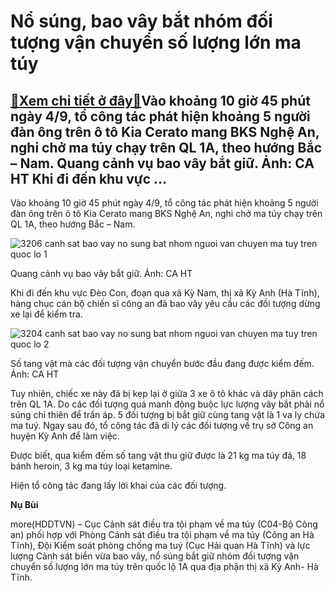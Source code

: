 Nổ súng, bao vây bắt nhóm đối tượng vận chuyển số lượng lớn ma túy
==================================================================

[:gift:Xem chi tiết ở đây:gift:](https://hddtvn.com/no-sung-bao-vay-bat-nhom-doi-tuong-van-chuyen-so-luong-lon-ma-tuy/)Vào khoảng 10 giờ 45 phút ngày 4/9, tổ công tác phát hiện khoảng 5 người đàn ông trên ô tô Kia Cerato mang BKS Nghệ An, nghi chở ma túy chạy trên QL 1A, theo hướng Bắc – Nam. Quang cảnh vụ bao vây bắt giữ. Ảnh: CA HT Khi đi đến khu vực …
---------------------------------------------------------------------------------------------------------------------------------------------------------------------------------------------------------------------------------------------


Vào khoảng 10 giờ 45 phút ngày 4/9, tổ công tác phát hiện khoảng 5 người đàn ông trên ô tô Kia Cerato mang BKS Nghệ An, nghi chở ma túy chạy trên QL 1A, theo hướng Bắc – Nam.





![3206 canh sat bao vay no sung bat nhom nguoi van chuyen ma tuy tren quoc lo 1](https://hddtvn.com/wp-content/uploads/2021/01/3206_canh-sat-bao-vay-no-sung-bat-nhom-nguoi-van-chuyen-ma-tuy-tren-quoc-lo-1.jpg "Nổ súng, bao vây bắt nhóm đối tượng vận chuyển số lượng lớn ma túy")


Quang cảnh vụ bao vây bắt giữ. Ảnh: CA HT



Khi đi đến khu vực Đèo Con, đoạn qua xã Kỳ Nam, thị xã Kỳ Anh (Hà Tĩnh), hàng chục cán bộ chiến sĩ công an đã bao vây yêu cầu các đối tượng dừng xe lại để kiểm tra.





![3204 canh sat bao vay no sung bat nhom nguoi van chuyen ma tuy tren quoc lo 2](https://hddtvn.com/wp-content/uploads/2021/01/3204_canh-sat-bao-vay-no-sung-bat-nhom-nguoi-van-chuyen-ma-tuy-tren-quoc-lo-2.jpg "Nổ súng, bao vây bắt nhóm đối tượng vận chuyển số lượng lớn ma túy")


Số tang vật mà các đối tượng vận chuyển bước đầu đang được kiểm đếm. Ảnh: CA HT



Tuy nhiên, chiếc xe này đã bị kẹp lại ở giữa 3 xe ô tô khác và dãy phân cách trên QL 1A. Do các đối tượng quá manh động buộc lực lượng vây bắt phải nổ súng chỉ thiên để trấn áp. 5 đối tượng bị bắt giữ cùng tang vật là 1 va ly chứa ma tuý. Ngay sau đó, tổ công tác đã di lý các đối tượng về trụ sở Công an huyện Kỳ Anh để làm việc.


Được biết, qua kiểm đếm số tang vật thu giữ được là 21 kg ma túy đá, 18 bánh heroin, 3 kg ma túy loại ketamine.


Hiện tổ công tác đang lấy lời khai của các đối tượng.




**Nụ Bùi**



more(HDDTVN) – Cục Cảnh sát điều tra tội phạm về ma túy (C04-Bộ Công an) phối hợp với Phòng Cảnh sát điều tra tội phạm về ma túy (Công an Hà Tĩnh), Đội Kiểm soát phòng chống ma tuý (Cục Hải quan Hà Tĩnh) và lực lượng Cảnh sát biển vừa bao vây, nổ súng bắt giữ nhóm đối tượng vận chuyển số lượng lớn ma túy trên quốc lộ 1A qua địa phận thị xã Kỳ Anh- Hà Tĩnh.

